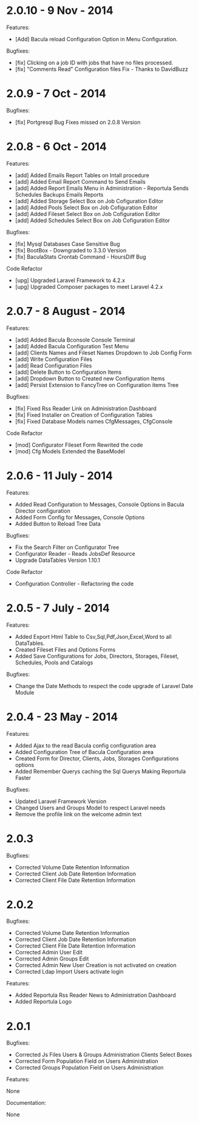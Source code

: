 2.0.10 - 9 Nov - 2014
===============================================

Features:
- [Add] Bacula reload Configuration Option in Menu Configuration.

Bugfixes:

- [fix] Clicking on a job ID with jobs that have no files processed.
- [fix] "Comments Read" Configuration files Fix - Thanks to DavidBuzz


2.0.9 - 7 Oct - 2014
===============================================

Bugfixes:

- [fix] Portgresql Bug Fixes missed on 2.0.8 Version


2.0.8 - 6 Oct - 2014
===============================================

Features:

- [add] Added Emails Report Tables on Intall procedure
- [add] Added Email Report Command to Send Emails
- [add] Added Report Emails Menu in Administration
             - Reportula Sends Schedules Backups Emails Reports
- [add] Added Storage Select Box on Job Cofiguration Editor
- [add] Added Pools Select Box on Job Cofiguration Editor
- [add] Added Fileset Select Box on Job Cofiguration Editor
- [add] Added Schedules Select Box on Job Cofiguration Editor

Bugfixes:

- [fix] Mysql Databases Case Sensitive Bug
- [fix] BootBox - Downgraded to 3.3.0 Version
- [fix] BaculaStats Crontab Command - HoursDiff Bug

Code Refactor

- [upg] Upgraded Laravel Framework to 4.2.x
- [upg] Upgraded Composer packages to meet Laravel 4.2.x

2.0.7 - 8 August - 2014
===============================================

Features:

- [add] Added Bacula Bconsole Console Terminal
- [add] Added Bacula Configuration Test Menu
- [add] Clients Names and Fileset Names Dropdown to Job Config Form
- [add] Write Configuration Files
- [add] Read Configuration Files
- [add] Delete Button to Configuration Items
- [add] Dropdown Button to Created new Configuration Items
- [add] Persist Extension to FancyTree on Configuration items Tree

Bugfixes:

- [fix] Fixed Rss Reader Link on Administration Dashboard
- [fix] Fixed Installer on Creation of Configuration Tables
- [fix] Fixed Database Models names CfgMessages, CfgConsole

Code Refactor

- [mod] Configurator Fileset Form Rewrited the code
- [mod] Cfg Models Extended the BaseModel


2.0.6 - 11 July - 2014
===============================================

Features:

* Added Read Configuration to Messages, Console Options in Bacula Director configuration
* Added Form Config for Messages, Console Options
* Added Button to Reload Tree Data

Bugfixes:

* Fix the Search Filter on Configurator Tree
* Configurator Reader - Reads JobsDef Resource
* Upgrade DataTables Version 1.10.1

Code Refactor

* Configuration Controller - Refactoring the code


2.0.5 - 7 July - 2014
===============================================

Features:

* Added Export Html Table to Csv,Sql,Pdf,Json,Excel,Word to all DataTables.
* Created Fileset Files and Options Forms
* Added Save Configurations for Jobs, Directors, Storages, Fileset, Schedules, Pools and Catalogs

Bugfixes:

* Change the Date Methods to respect the code upgrade of Laravel Date Module


2.0.4 - 23 May - 2014
===============================================

Features:

* Added Ajax to the read Bacula config configuration area
* Added Configuration Tree of Bacula Configuration area
* Created Form for Director, Clients, Jobs, Storages Configurations options
* Added Remember Querys caching the Sql Querys Making Reportula Faster

Bugfixes:

* Updated Laravel Framework Version
* Changed Users and Groups Model to respect Laravel needs
* Remove the profile link on the welcome admin text


2.0.3
===============================================

Bugfixes:

* Corrected Volume Date Retention Information
* Corrected Client Job Date Retention Information
* Corrected Client File Date Retention Information

2.0.2
===============================================

Bugfixes:

* Corrected Volume Date Retention Information
* Corrected Client Job Date Retention Information
* Corrected Client File Date Retention Information
* Corrected Admin User Edit
* Corrected Admin Groups Edit
* Corrected Admin New User Creation is not activated on creation
* Corrected Ldap Import Users activate login

Features:

* Added Reportula Rss Reader News to Administration Dashboard
* Added Reportula Logo


2.0.1
===============================================

Bugfixes:

* Corrected Js Files Users & Groups Administration Clients Select Boxes
* Corrected Form Population Field on Users Administration
* Corrected Groups Population Field on Users Administration

Features:

None

Documentation:

None
